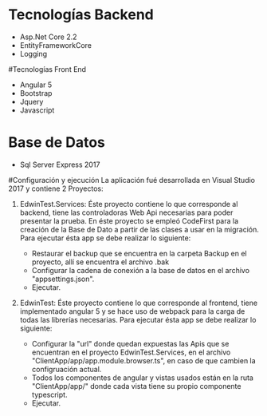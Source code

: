 # Tecnologías Backend
* Asp.Net Core 2.2
* EntityFrameworkCore
* Logging

#Tecnologías Front End
* Angular 5
* Bootstrap
* Jquery
* Javascript

# Base de Datos
* Sql Server Express 2017

#Configuración y ejecución
La aplicación fué desarrollada en Visual Studio 2017 y contiene 2 Proyectos:
1. 	EdwinTest.Services:
	Éste proyecto contiene lo que corresponde al backend, tiene las controladoras Web Api necesarias para poder presentar la prueba.
	En éste proyecto se empleó CodeFirst para la creación de la Base de Dato a partir de las clases a usar en la migración.
	Para ejecutar ésta app se debe realizar lo siguiente:
	
	- Restaurar el backup que se encuentra en la carpeta Backup en el proyecto, allí se encuentra el archivo .bak
	- Configurar la cadena de conexión a la base de datos en el archivo "appsettings.json".
	- Ejecutar.
	
2.  EdwinTest:
	Éste proyecto contiene lo que corresponde al frontend, tiene implementado angular 5 y se hace uso de webpack para la carga de todas las librerías necesarias.
	Para ejecutar ésta app se debe realizar lo siguiente:
	
	- Configurar la "url" donde quedan expuestas las Apis que se encuentran en el proyecto EdwinTest.Services, en el archivo "ClientApp/app/app.module.browser.ts", 
	en caso de que cambien la configruación actual.
	- Todos los componentes de angular y vistas usados están en la ruta "ClientApp/app/" donde cada vista tiene su propio componente typescript.
	- Ejecutar.
